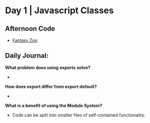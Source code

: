 # Day 1 | Javascript Classes

## Afternoon Code
+ [Fantasy Zoo](https://github.com/hollidavis/fantasy-zoo)

## Daily Journal:

**What problem does using exports solve?**

+ 

**How does export differ from export default?**

+ 

**What is a benefit of using the Module System?**

+ Code can be split into smaller files of self-contained functionality.